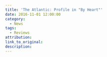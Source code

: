 ```yaml
---
title: 'The Atlantic: Profile in "By Heart"'
date: 2016-11-01 12:00:00
category:
  - News
tags:
  - Reviews
attribution:
link_to_original:
description:
---
```

